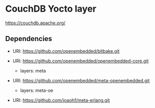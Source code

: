 # CouchDB Yocto layer

https://couchdb.apache.org/

## Dependencies

- URI: https://github.com/openembedded/bitbake.git

- URI: https://github.com/openembedded/openembedded-core.git
  - layers: meta

- URI: https://github.com/openembedded/meta-openembedded.git
  - layers: meta-oe

- URI: https://github.com/joaohf/meta-erlang.git
